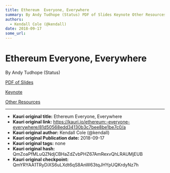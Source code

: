 ```yaml
---
title: Ethereum  Everyone, Everywhere
summary: By Andy Tudhope (Status) PDF of Slides Keynote Other Resources
authors:
  - Kendall Cole (@kendall)
date: 2018-09-17
some_url: 
---
```


# Ethereum  Everyone, Everywhere


By Andy Tudhope (Status)

[PDF of Slides](https://github.com/ethberlin-hackathon/Talks-presentations/blob/master/resources/ethereum-everyone-everywhere/Ethereum_Everyone_Everywhere.pdf)

[Keynote](https://github.com/ethberlin-hackathon/Talks-presentations/blob/master/resources/ethereum-everyone-everywhere/Ethereum_Everyone_Everywhere.key)

[Other Resources](https://get.status.im/)


---

- **Kauri original title:** Ethereum  Everyone, Everywhere
- **Kauri original link:** https://kauri.io/ethereum:-everyone-everywhere/81d50568edd34130b3c7bee8be1be7c0/a
- **Kauri original author:** Kendall Cole (@kendall)
- **Kauri original Publication date:** 2018-09-17
- **Kauri original tags:** none
- **Kauri original hash:** QmZoaPfMLuQZNdjCBHaZdZvbPHZ67AmRexvQhLRAUMjEUB
- **Kauri original checkpoint:** QmYRYAA1TRyDiXS6uLXdt6qS8AnW63tqJHYpUQKrdyNz7h



